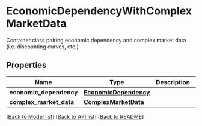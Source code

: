 # EconomicDependencyWithComplexMarketData

Container class pairing economic dependency and complex market data (i.e. discounting curves, etc.)

## Properties
Name | Type | Description | Notes
------------ | ------------- | ------------- | -------------
**economic_dependency** | [**EconomicDependency**](EconomicDependency.md) |  | 
**complex_market_data** | [**ComplexMarketData**](ComplexMarketData.md) |  | 

[[Back to Model list]](../README.md#documentation-for-models) [[Back to API list]](../README.md#documentation-for-api-endpoints) [[Back to README]](../README.md)


